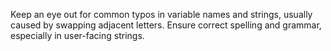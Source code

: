 Keep an eye out for common typos in variable names and strings, usually caused by swapping adjacent letters.
Ensure correct spelling and grammar, especially in user-facing strings.